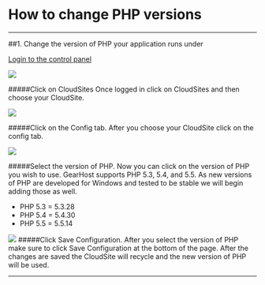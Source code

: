 How to change PHP versions
==================

***
##1. Change the version of PHP your application runs under
 
[Login to the control panel][gearhost]

![](http://i.imgur.com/4QxNJ0m.png)

#####Click on CloudSites
Once logged in click on CloudSites and then choose your CloudSite.

![](http://i.imgur.com/RPVDiSm.png)

#####Click on the Config tab.
After you choose your CloudSite click on the config tab. 

![](http://i.imgur.com/KKOnAo8.png)

#####Select the version of PHP.
Now you can click on the version of PHP you wish to use. GearHost supports PHP 5.3, 5.4, and 5.5. As new versions of PHP are developed for Windows and tested to be stable we will begin adding those as well. 

- PHP 5.3  = 5.3.28
- PHP 5.4 = 5.4.30
- PHP 5.5 = 5.5.14

![](http://i.imgur.com/IpwBux2.png)
#####Click Save Configuration.
After you select the version of PHP make sure to click Save Configuration at the bottom of the page. After the changes are saved the CloudSite will recycle and the new version of PHP will be used. 

***


[gearhost]: https://my.gearhost.com
